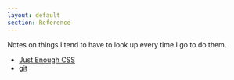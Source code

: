 ```yaml
---
layout: default
section: Reference
---
```


Notes on things I tend to have to look up every time I go to do them.

* [Just Enough CSS](css.html)
* [git](git.html)
